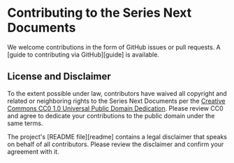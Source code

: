 Contributing to the Series Next Documents
=========================================

We welcome contributions in the form of GitHub issues or pull requests. A [guide to contributing via GitHub][guide] is available.

License and Disclaimer
----------------------

To the extent possible under law, contributors have waived all copyright and related or neighboring rights to the Series Next Documents per the [Creative Commons CC0 1.0 Universal Public Domain Dedication](CC0). Please review CC0 and agree to dedicate your contributions to the public domain under the same terms.

The project's [README file][readme] contains a legal disclaimer that speaks on behalf of all contributors. Please review the disclaimer and confirm your agreement with it.

